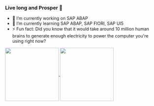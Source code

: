 ### Live long and Prosper 🖖

<!--
**vcavalca/vcavalca** is a ✨ _special_ ✨ repository because its `README.md` (this file) appears on your GitHub profile.

Here are some ideas to get you started:
-->
- 🔭 I’m currently working on SAP ABAP
- 🌱 I’m currently learning SAP ABAP, SAP FIORI, SAP UI5
- ⚡ Fun fact: Did you know that it would take around 10 million human brains to generate enough electricity to power the computer you're using right now? 


<!--
- 👯 I’m looking to collaborate on ...
- 🤔 I’m looking for help with ...
- 💬 Ask me about ...
- 📫 How to reach me: ...
- 😄 Pronouns: ...
-->

<a href="https://github.com/vcavalca/github-readme-stats.git">
  <img height=175 align="center" src="https://github-readme-stats-vcavalca.vercel.app/api?username=vcavalca&theme=dracula&show_icons=true&include_all_commits=true&count_private=true&rank_icon=github" />
</a>
<a href="https://github.com/vcavalca/github-readme-stats.git">
  <img height=175 align="center" src="https://github-readme-stats-vcavalca.vercel.app/api/top-langs?username=vcavalca&layout=compact&langs_count=8&card_width=320&theme=dracula&count_private=true" />
</a>
